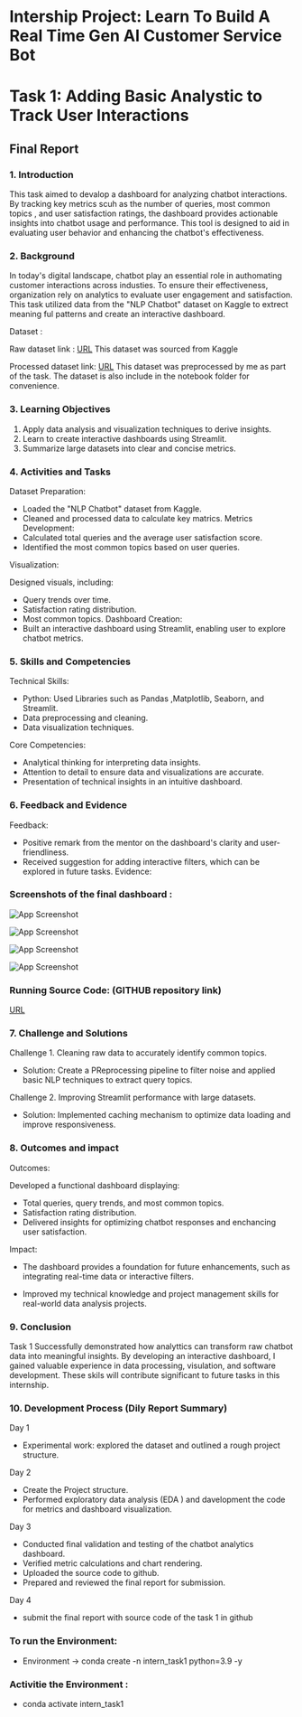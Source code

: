 # Intership Project: Learn To Build A Real Time Gen AI Customer Service Bot

# Task 1: Adding Basic Analystic to Track User Interactions

## Final Report


### 1. Introduction 
This task aimed to devalop a dashboard for analyzing chatbot interactions. By tracking key metrics scuh as the number of queries, most common topics , and user satisfaction ratings, the dashboard provides actionable insights into chatbot usage and performance. This tool is designed to aid in evaluating user behavior and enhancing the chatbot's effectiveness.

### 2. Background
In today's digital landscape, chatbot play an essential role in authomating customer interactions across industies. To ensure their effectiveness, organization rely on analytics to evaluate user engagement  and satisfaction. This task utilized data from the "NLP Chatbot" dataset on Kaggle to extrect meaning ful patterns and create an interactive dashboard.

Dataset :

Raw dataset link : 
[URL](https://www.kaggle.com/datasets/teamincribo/nlp-chatbot-dataset)
This dataset was sourced from Kaggle

Processed dataset link:
[URL](https://drive.google.com/file/d/1-IHt7ZcQ685hzE4eCPRPizWRIDtpiOuS/view?usp=sharing)
This dataset was preprocessed by me as part of the task. The dataset is also include in the notebook folder for convenience.

### 3. Learning Objectives
1. Apply data analysis and visualization techniques to derive insights.
2. Learn to create interactive dashboards using Streamlit.
3. Summarize large datasets into clear and concise metrics.

### 4. Activities and Tasks
Dataset Preparation:
* Loaded the "NLP Chatbot"  dataset from Kaggle. 
* Cleaned and processed data to calculate key matrics.
Metrics Development:
* Calculated total queries and the average user satisfaction score.
* Identified the most common topics based on user queries.

Visualization:

Designed visuals, including:
* Query trends over time.
* Satisfaction rating distribution.
* Most common topics.
Dashboard Creation:
* Built an interactive dashboard using Streamlit, enabling user to explore chatbot metrics.

### 5. Skills and Competencies
Technical Skills:
* Python: Used Libraries such as Pandas ,Matplotlib, Seaborn, and Streamlit.
* Data preprocessing and cleaning.
* Data visualization techniques.
       
Core Competencies:
* Analytical thinking for interpreting data insights.
* Attention to detail to ensure data and visualizations are accurate.
* Presentation of technical insights in an intuitive dashboard.

### 6. Feedback and Evidence
Feedback:
* Positive remark from the mentor on the dashboard's clarity and user-friendliness.
* Received suggestion for adding interactive filters, which can be explored in future tasks.
Evidence:
### Screenshots of the final dashboard :

![App Screenshot](https://github.com/VigneshvickyData/Data_Branching/blob/main/1.png?raw=true)

![App Screenshot](https://github.com/VigneshvickyData/Data_Branching/blob/main/2.png?raw=true)

![App Screenshot](https://github.com/VigneshvickyData/Data_Branching/blob/main/3.png?raw=true)

![App Screenshot](https://github.com/VigneshvickyData/Data_Branching/blob/main/4.png?raw=true)

### Running Source Code: (GITHUB repository link)
[URL](https://github.com/VigneshvickyData/Intern_project-1_Analytics_Chatbot)  

### 7. Challenge and Solutions 
Challenge 1. Cleaning raw data to accurately identify common topics.

* Solution: Create a PReprocessing pipeline to filter noise and applied basic NLP techniques to extract query topics.

Challenge 2. Improving Streamlit performance with large datasets.

* Solution: Implemented caching mechanism to optimize data loading and improve responsiveness.

### 8. Outcomes and impact 
Outcomes:

Developed a functional dashboard displaying:
* Total queries, query trends, and most common topics.
* Satisfaction rating distribution.
* Delivered insights for optimizing chatbot responses and enchancing user satisfaction.
      
Impact:
* The dashboard provides a foundation for future enhancements, such as integrating real-time data or interactive filters.

* Improved my technical knowledge and project management skills for real-world  data analysis projects.          

### 9. Conclusion
Task 1 Successfully demonstrated how analyttics can transform raw chatbot data into meaningful insights. By developing an interactive dashboard, I gained valuable experience in data processing, visulation, and software development. These skils will contribute significant to future tasks in this internship.

### 10. Development Process (Dily Report Summary)
Day 1 
- Experimental work: explored the dataset and outlined a rough project structure.

Day 2 
- Create the Project structure.
- Performed exploratory data analysis (EDA ) and davelopment the code for metrics and dashboard visualization.

Day 3 
- Conducted final validation and testing of the chatbot analytics dashboard.
- Verified metric calculations and chart rendering.
- Uploaded the source code to github.
- Prepared and reviewed the final report for submission.

Day 4  
- submit the final report with source code of the task 1 in github        

### To run the Environment:
- Environment -> conda create -n intern_task1 python=3.9 -y
### Activitie the Environment :
-  conda activate intern_task1